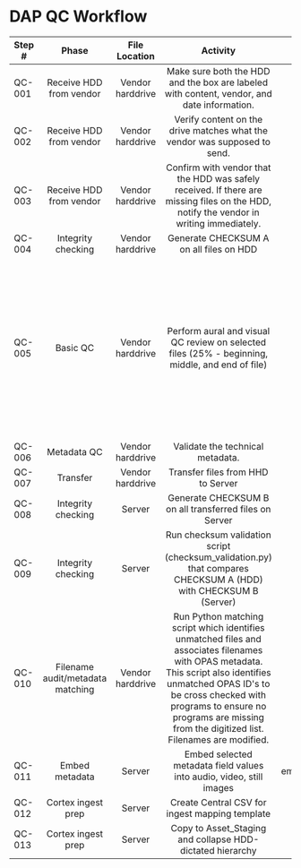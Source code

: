 # DAP QC Workflow
|Step #|Phase|File Location|Activity|Tools|Notes|
| ---- |:---:|:-----------:|:------:|:---:|:---:|
|QC-001|Receive HDD from vendor|Vendor harddrive|	Make sure both the HDD and the box are labeled with content, vendor, and date information.| | |		
|QC-002|Receive HDD from vendor|Vendor harddrive|	Verify content on the drive matches what the vendor was supposed to send.| | |		
|QC-003|Receive HDD from vendor|Vendor harddrive|	Confirm with vendor that the HDD was safely received. If there are missing files on the HDD, notify the vendor in writing immediately.| | |			
|QC-004|Integrity checking|Vendor harddrive|Generate CHECKSUM A on all files on HDD|md5Scrape.py| |			
|QC-005|Basic QC|Vendor harddrive|Perform aural and visual QC review on selected files (25% - beginning, middle, and end of file)||They mark if files don't align with FNC (but don't change it). Sometimes the date is off, or cha instead of CH. KG must review FOR REVIEW files.|
|QC-006|Metadata QC|Vendor harddrive|Validate the technical metadata.|MDQC| |		
|QC-007|Transfer|Vendor harddrive|Transfer files from HHD to Server| | |
|QC-008|Integrity checking|Server|Generate CHECKSUM B on all transferred files on Server|md5Scrape.py||	
|QC-009|Integrity checking|Server|Run checksum validation script (checksum_validation.py) that compares CHECKSUM A (HDD) with CHECKSUM B (Server)|checksumValidation.py|	|	
|QC-010|Filename audit/metadata matching|Vendor harddrive|Run Python matching script which identifies unmatched files and associates filenames with OPAS metadata. This script also identifies unmatched OPAS ID's to be cross checked with programs to ensure no programs are missing from the digitized list. Filenames are modified.|reconcileList.py| |	
|QC-011|Embed metadata|Server|Embed selected metadata field values into audio, video, still images|embedCopyrightMetadata.sh| |			
|QC-012|Cortex ingest prep|Server|Create Central CSV for ingest mapping template| | |		
|QC-013|Cortex ingest prep|Server|Copy to Asset_Staging and collapse HDD-dictated hierarchy| | |			
